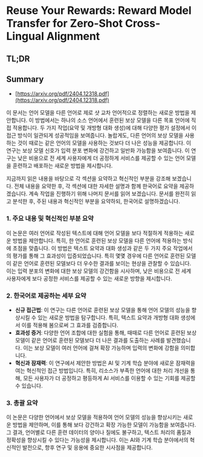 # Reuse Your Rewards: Reward Model Transfer for Zero-Shot Cross-Lingual Alignment
## TL;DR
## Summary
- [https://arxiv.org/pdf/2404.12318.pdf](https://arxiv.org/pdf/2404.12318.pdf)

이 문서는 언어 모델을 다른 언어로 제로 샷 교차 언어적으로 정렬하는 새로운 방법을 제안합니다. 이 방법에서는 하나의 소스 언어에서 훈련된 보상 모델을 다른 목표 언어에 직접 적용합니다. 두 가지 작업(요약 및 개방형 대화 생성)에 대해 다양한 평가 설정에서 이 접근 방식이 일관되게 성공적임을 보여줍니다. 놀랍게도, 다른 언어의 보상 모델을 사용하는 것이 때로는 같은 언어의 모델을 사용하는 것보다 더 나은 성능을 제공합니다. 이 연구는 보상 모델 신호가 입력 분포 변화에 강건하고 일반화 가능함을 보여줍니다. 이 연구는 낮은 비용으로 전 세계 사용자에게 더 공정하게 서비스를 제공할 수 있는 언어 모델을 훈련하고 배포하는 새로운 방법을 제시합니다.

지금까지 읽은 내용을 바탕으로 각 섹션을 요약하고 혁신적인 부분을 강조해 보겠습니다. 전체 내용을 요약한 후, 각 섹션에 대한 자세한 설명과 함께 한국어로 요약을 제공하겠습니다. 계속 작업을 진행하기 위해 나머지 문서를 읽어 보겠습니다. 문서를 완전히 읽고 분석한 후, 주된 내용과 혁신적인 부분을 요약하되, 한국어로 설명하겠습니다.

### 1. 주요 내용 및 혁신적인 부분 요약

이 논문은 여러 언어로 작성된 텍스트에 대해 언어 모델을 보다 적절하게 적용하는 새로운 방법을 제안합니다. 특히, 한 언어로 훈련된 보상 모델을 다른 언어에 적용하는 방식에 초점을 맞춥니다. 이 방법은 텍스트 요약과 대화 생성과 같은 두 가지 주요 작업에서의 평가를 통해 그 효과성이 입증되었습니다. 특히 몇몇 경우에 다른 언어로 훈련된 모델이 같은 언어로 훈련된 모델보다 더 우수한 결과를 보이는 현상을 관찰할 수 있습니다. 이는 입력 분포의 변화에 대한 보상 모델의 강건함을 시사하며, 낮은 비용으로 전 세계 사용자에게 보다 공정한 서비스를 제공할 수 있는 새로운 방향을 제시합니다.

### 2. 한국어로 제공하는 세부 요약

- **신규 접근법**: 이 연구는 다른 언어로 훈련된 보상 모델을 통해 언어 모델의 성능을 향상시킬 수 있는 새로운 방법을 탐구합니다. 특히, 텍스트 요약과 개방형 대화 생성에서 이를 적용해 봄으로써 그 효과를 검증합니다.
- **효과성 증거**: 다양한 언어 조합에 대한 실험을 통해, 때때로 다른 언어로 훈련된 보상 모델이 같은 언어로 훈련된 모델보다 더 나은 결과를 도출하는 사례를 발견했습니다. 이는 보상 모델이 여러 언어에 걸쳐 확장 가능하며 입력의 변화에 강함을 의미합니다.
- **혁신과 잠재력**: 이 연구에서 제안한 방법은 AI 및 기계 학습 분야에 새로운 잠재력을 여는 혁신적인 접근 방법입니다. 특히, 리소스가 부족한 언어에 대한 처리 개선을 통해, 모든 사용자가 더 공정하고 평등하게 AI 서비스를 이용할 수 있는 기회를 제공할 수 있습니다.

### 3. 총괄 요약

이 논문은 다양한 언어에서 보상 모델을 적용하여 언어 모델의 성능을 향상시키는 새로운 방법을 제안하며, 이를 통해 보다 강건하고 확장 가능한 모델이 가능함을 보여줍니다. 그 결과, 언어별로 다른 훈련 데이터의 양이나 질에도 불구하고, 텍스트 처리의 품질과 정확성을 향상시킬 수 있다는 가능성을 제시합니다. 이는 AI와 기계 학습 분야에서의 혁신적인 발전으로, 향후 연구 및 응용에 중요한 시사점을 제공합니다.